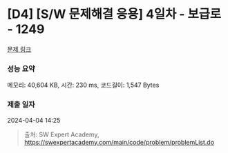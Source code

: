# [D4] [S/W 문제해결 응용] 4일차 - 보급로 - 1249 

[문제 링크](https://swexpertacademy.com/main/code/problem/problemDetail.do?contestProbId=AV15QRX6APsCFAYD) 

### 성능 요약

메모리: 40,604 KB, 시간: 230 ms, 코드길이: 1,547 Bytes

### 제출 일자

2024-04-04 14:25



> 출처: SW Expert Academy, https://swexpertacademy.com/main/code/problem/problemList.do